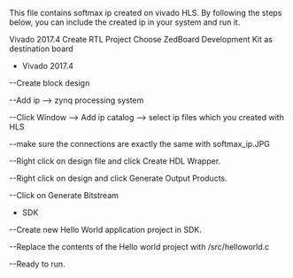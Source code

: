 This file contains softmax ip created on vivado HLS. By following the steps below, you can include the created ip in your system and run it.

Vivado 2017.4 Create RTL Project
Choose ZedBoard Development Kit as destination board
- Vivado 2017.4

--Create block design

--Add ip --> zynq processing system

--Click Window --> Add ip catalog --> select ip files which you created with HLS

--make sure the connections are exactly the same with softmax_ip.JPG

--Right click on design file and click Create HDL Wrapper.

--Right click on design and click Generate Output Products.

--Click on Generate Bitstream

- SDK

--Create new Hello World application project in SDK.

--Replace the contents of the Hello world project with /src/helloworld.c

--Ready to run.
